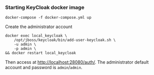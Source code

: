

### Starting KeyCloak docker image
```
docker-compose -f docker-compose.yml up
```
Create the administrator account
```
docker exec local_keycloak \
    /opt/jboss/keycloak/bin/add-user-keycloak.sh \
    -u admin \
    -p admin \
&& docker restart local_keycloak
```
Then access at [http://localhost:28080/auth/](http://localhost:28080/auth/). 
The administrator default account and password is `admin`/`admin`.



